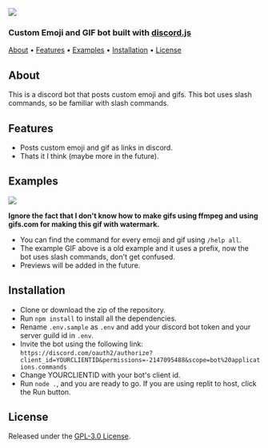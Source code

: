 <img src="https://raw.githubusercontent.com/WitherCubes/Emojam/master/assets/logo.png"></img>
<h3>Custom Emoji and GIF bot built with <a href=https://github.com/discordjs/discord.js>discord.js</a></h3>

<p>
  <a href="#about">About</a>
  •
  <a href="#features">Features</a>
  •
  <a href="#examples">Examples</a>
  •
  <a href="#installation">Installation</a>
  •
  <a href="#license">License</a>
</p>

<h2 id="about">About</h2>
<p>This is a discord bot that posts custom emoji and gifs. This bot uses slash commands, so be familiar with slash commands.<p>

<h2 id="features">Features</h2>

- Posts custom emoji and gif as links in discord.
- Thats it I think (maybe more in the future).

<h2 id="examples">Examples</h2>
<img src="https://raw.githubusercontent.com/WitherCubes/Emojam/master/assets/example.gif"></img>

**Ignore the fact that I don't know how to make gifs using ffmpeg and using gifs.com for making this gif with watermark.** 

- You can find the command for every emoji and gif using ```/help all```.
- The example GIF above is a old example and it uses a prefix, now the bot uses slash commands, don't get confused.
- Previews will be added in the future.

<h2 id="installation">Installation</h2>

- Clone or download the zip of the repository.
- Run ```npm install``` to install all the dependencies.
- Rename ```.env.sample``` as ```.env``` and add your discord bot token and your server guild id in ```.env```.
- Invite the bot using the following link: ```https://discord.com/oauth2/authorize?client_id=YOURCLIENTID&permissions=-2147095488&scope=bot%20applications.commands```
- Change YOURCLIENTID with your bot's client id.
- Run ```node .```, and you are ready to go. If you are using replit to host, click the Run button.

<h2 id="#license">License</h2>

Released under the [GPL-3.0 License](https://github.com/WitherCubes/Emojam/blob/master/LICENSE).

